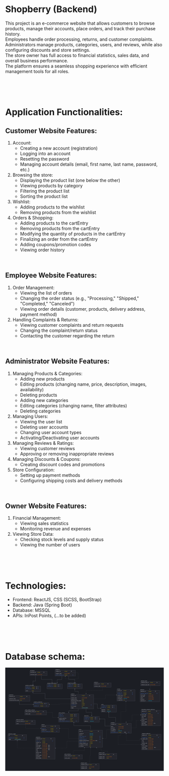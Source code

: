 # Shopberry (Backend)
This project is an e-commerce website that allows customers to browse products, manage their accounts, place orders, and track their purchase history. <br>
Employees handle order processing, returns, and customer complaints. <br>
Administrators manage products, categories, users, and reviews, while also configuring discounts and store settings. <br>
The store owner has full access to financial statistics, sales data, and overall business performance. <br>
The platform ensures a seamless shopping experience with efficient management tools for all roles.

<br>
<br>
<br>

# Application Functionalities:
## Customer Website Features:
1. Account:
   * Creating a new account (registration)
   * Logging into an account
   * Resetting the password
   * Managing account details (email, first name, last name, password, etc.)
2. Browsing the store:
   * Displaying the product list (one below the other)
   * Viewing products by category
   * Filtering the product list
   * Sorting the product list
3. Wishlist:
   * Adding products to the wishlist
   * Removing products from the wishlist
4. Orders & Shopping:
   * Adding products to the cartEntry
   * Removing products from the cartEntry
   * Modifying the quantity of products in the cartEntry
   * Finalizing an order from the cartEntry
   * Adding coupons/promotion codes
   * Viewing order history

<br>

## Employee Website Features:
1. Order Management:
   * Viewing the list of orders
   * Changing the order status (e.g., "Processing," "Shipped," "Completed," "Canceled")
   * Viewing order details (customer, products, delivery address, payment method)
2. Handling Complaints & Returns:
   * Viewing customer complaints and return requests
   * Changing the complaint/return status
   * Contacting the customer regarding the return

<br>

## Administrator Website Features:
1. Managing Products & Categories:
   * Adding new products
   * Editing products (changing name, price, description, images, availability)
   * Deleting products
   * Adding new categories
   * Editing categories (changing name, filter attributes)
   * Deleting categories
2. Managing Users:
   * Viewing the user list
   * Deleting user accounts
   * Changing user account types
   * Activating/Deactivating user accounts
3. Managing Reviews & Ratings:
   * Viewing customer reviews
   * Approving or removing inappropriate reviews
4. Managing Discounts & Coupons:
   * Creating discount codes and promotions
5. Store Configuration:
   * Setting up payment methods
   * Configuring shipping costs and delivery methods

<br>

## Owner Website Features:
1. Financial Management:
   * Viewing sales statistics
   * Monitoring revenue and expenses
2. Viewing Store Data:
   * Checking stock levels and supply status
   * Viewing the number of users

<br>
<br>
<br>

# Technologies:
* Frontend: ReactJS, CSS (SCSS, BootStrap)
* Backend: Java (Spring Boot)
* Database: MSSQL
* APIs: InPost Points, (...to be added)

<br>
<br>
<br>

# Database schema:
<img src="internet_shop_schema.png">
